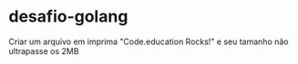 # desafio-golang
Criar um arquivo em imprima "Code.education Rocks!" e seu tamanho não ultrapasse os 2MB
